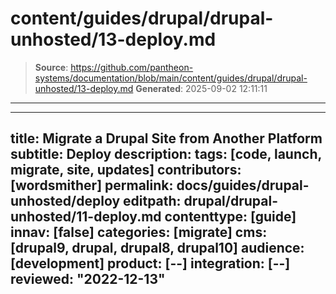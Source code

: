 # content/guides/drupal/drupal-unhosted/13-deploy.md

> **Source**: https://github.com/pantheon-systems/documentation/blob/main/content/guides/drupal/drupal-unhosted/13-deploy.md
> **Generated**: 2025-09-02 12:11:11

---

---
title: Migrate a Drupal Site from Another Platform
subtitle: Deploy
description: 
tags: [code, launch, migrate, site, updates]
contributors: [wordsmither]
permalink: docs/guides/drupal-unhosted/deploy
editpath: drupal/drupal-unhosted/11-deploy.md
contenttype: [guide]
innav: [false]
categories: [migrate]
cms: [drupal9, drupal, drupal8, drupal10]
audience: [development]
product: [--]
integration: [--]
reviewed: "2022-12-13"
---

<Partial file="drupal/deploy-using-launch.md" />
